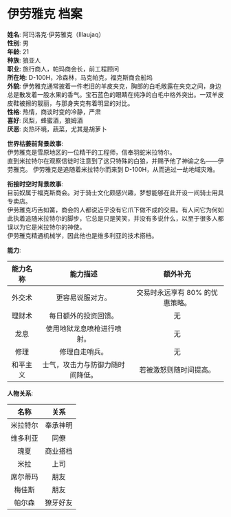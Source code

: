 # 伊劳雅克 档案

**姓名**: 阿玛洛克·伊劳雅克（Illaujaq）  
**性别**: 男  
**年龄**: 21  
**种族**: 狼亚人  
**职业**: 旅行商人，帕玛商会长，前工程顾问  
**所在地**: D-100H，冷森林，马克帕克，福克斯商会船坞  
**外貌**: 伊劳雅克通常披着一件老旧的羊皮夹克，胸部的白毛敞露在夹克之间，身边总是散发着一股水果的香气。宝石蓝色的眼睛在纯净的白毛中格外突出。一双羊皮皮鞋被擦的靓丽，与那身夹克有着明显的对比。  
**性格**: 热情，商谈时变的冷静，严肃  
**喜好**: 凤梨，蜂蜜酒，狼姆酒  
**厌恶**: 炎热环境，蔬菜，尤其是胡萝卜  

**世界枯萎前背景故事**:  
伊劳雅克是雪原地区的一位精干的工程师，信奉羽蛇米拉特尔。  
直到米拉特尔在观察信徒时注意到了这只特殊的白狼，并赐予他了神谕之名——伊劳雅克。
伊劳雅克是追随着米拉特尔而来到 D-100H，从而逃过一劫地域灾难。  

**衔接时空时背景故事**:  
目前奴属于福克斯商会。对于骑士文化颇感兴趣，梦想能够在此开设一间骑士用具专卖店。  
伊劳雅克巧舌如簧，商会的人都说近乎没有它爪下做不成的交易。有人问它为何如此执着追随米拉特尔的脚步，它总是只是笑笑，并没有多说什么，以至于很多人都误以为它是米拉特尔的神使。  
伊劳雅克精通机械学，因此他也是维多利亚的技术搭档。

**能力**:

|能力名称|能力描述|额外补充|
|:---:|:---:|:---:|
|外交术|更容易说服对方。|交易时永远享有 80% 的优惠策略。|
|理财术|每日额外的投资回馈。|无|
|龙息|使用地狱龙息喷枪进行喷射。|无|
|修理|修理自走哨兵。|无|
|和平主义|士气，攻击力与防御力随时间降低。|若被激怒则随时间提高。|

**人物关系**:

|名称|关系|
|:---:|:---:|
|米拉特尔|奉承神明|
|维多利亚|同僚|
|瑰夏|商业搭档|
|米拉|上司|
|席尔蒂玛|朋友|
|梅佳斯|朋友|
|帕尔森|獠牙好友|
